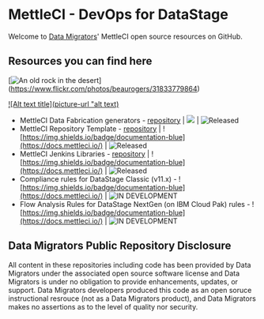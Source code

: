 # MettleCI - DevOps for DataStage

Welcome to [Data Migrators](http://www.datamigrators.com)' MettleCI open source resources on GitHub.

## Resources you can find here

[![An old rock in the desert](/assets/images/shiprock.jpg "Shiprock, New Mexico by Beau Rogers")]
(https://www.flickr.com/photos/beaurogers/31833779864)

[![Alt text title](picture-url "alt text)](target-link)


* MettleCI Data Fabrication generators - [repository](http://github.mettleci.io/datafab) |
   [<img src="https://img.shields.io/badge/documentation-blue">](https://docs.mettleci.io/datafab) |
   ![Released](https://img.shields.io/badge/status-released-green) 
* MettleCI Repository Template - [repository](https://github.mettleci.io/template) | ![https://img.shields.io/badge/documentation-blue](https://docs.mettleci.io/) | ![Released](https://img.shields.io/badge/status-released-green)
* MettleCI Jenkins Libraries - [repository](https://github.com/MettleCI/mettleci-jenkins-libs-template) | ![https://img.shields.io/badge/documentation-blue](https://docs.mettleci.io/) | ![Released](https://img.shields.io/badge/status-released-green) 
* Compliance rules for DataStage Classic (v11.x) - ![https://img.shields.io/badge/documentation-blue](https://docs.mettleci.io/) | ![IN DEVELOPMENT](https://img.shields.io/badge/status-under_development-blue) 
* Flow Analysis Rules for DataStage NextGen (on IBM Cloud Pak) rules - ![https://img.shields.io/badge/documentation-blue](https://docs.mettleci.io/) | ![IN DEVELOPMENT](https://img.shields.io/badge/status-under_development-blue) 

## Data Migrators Public Repository Disclosure 
All content in these repositories including code has been provided by Data Migrators under the associated open source software license and Data Migrators is under no obligation to provide enhancements, updates, or support. Data Migrators developers produced this code as an open soruce instructional resrouce (not as a Data Migrators product), and Data Migrators makes no assertions as to the level of quality nor security.

<!--

**Here are some ideas to get you started:**

🙋‍♀️ A short introduction - what is your organization all about?
🌈 Contribution guidelines - how can the community get involved?
👩‍💻 Useful resources - where can the community find your docs? Is there anything else the community should know?
🍿 Fun facts - what does your team eat for breakfast?
🧙 Remember, you can do mighty things with the power of [Markdown](https://docs.github.com/github/writing-on-github/getting-started-with-writing-and-formatting-on-github/basic-writing-and-formatting-syntax)
-->
